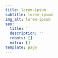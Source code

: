 ```yaml
---
title: lorem-ipsum
subtitle: lorem-ipsum
img_alt: lorem-ipsum
seo:
  title: ''
  description: ''
  robots: []
  extra: []
template: page
---
```





